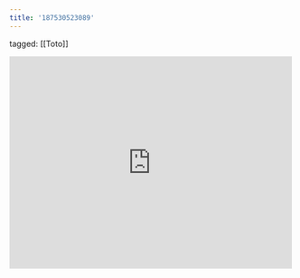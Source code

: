 ```yaml
---
title: '187530523089'
---
```

tagged: [[Toto]]
<iframe allow="accelerometer; autoplay; clipboard-write; encrypted-media; gyroscope; picture-in-picture" allowfullscreen="" frameborder="0" height="375" id="youtube_iframe" src="https://www.youtube.com/embed/FTQbiNvZqaY?feature=oembed&amp;enablejsapi=1&amp;origin=https://safe.txmblr.com&amp;wmode=opaque" width="500"></iframe>